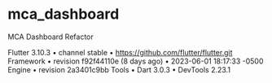 # mca_dashboard

MCA Dashboard Refactor

Flutter 3.10.3 • channel stable • https://github.com/flutter/flutter.git
Framework • revision f92f44110e (8 days ago) • 2023-06-01 18:17:33 -0500
Engine • revision 2a3401c9bb
Tools • Dart 3.0.3 • DevTools 2.23.1